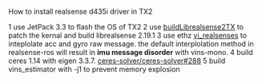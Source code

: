 How to install realsense d435i driver in TX2

1 use JetPack 3.3 to flash the OS of TX2
2 use [buildLibrealsense2TX](https://github.com/jetsonhacks/installLibrealsenseTX2.git) to patch the kernal and build librealsense 2.19.1
3 use ethz [vi_realsenses](https://github.com/ethz-asl/vi_realsense) to inteplolate acc and gyro raw message. the default interplolation method in realsense-ros will result in **imu message disorder** with vins-mono.
4 build ceres 1.14 with eigen 3.3.7. [ceres-solver/ceres-solver#288](https://github.com/ceres-solver/ceres-solver/issues/288)
5 build vins_estimator with -j1 to prevent memory explosion
